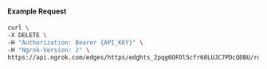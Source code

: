 <!-- Code generated for API Clients. DO NOT EDIT. -->

#### Example Request

```bash
curl \
-X DELETE \
-H "Authorization: Bearer {API_KEY}" \
-H "Ngrok-Version: 2" \
https://api.ngrok.com/edges/https/edghts_2pqg6OFOl5cfr60LUJC7PDcQDBU/routes/edghtsrt_2pqg6RFcXESyTSoFEJNMgr2zQC4/user_agent_filter
```
